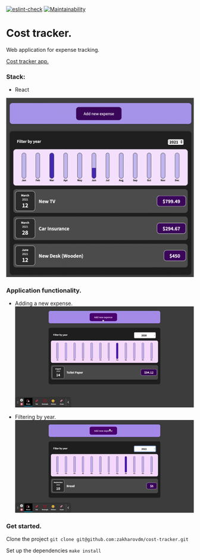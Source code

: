 [![eslint-check](https://github.com/zakharovdm/cost-tracker/actions/workflows/eslint.yml/badge.svg)](https://github.com/zakharovdm/cost-tracker/actions/workflows/eslint.yml)
[![Maintainability](https://api.codeclimate.com/v1/badges/52e394cf88a3254e978e/maintainability)](https://codeclimate.com/github/zakharovdm/cost-tracker/maintainability)

# Cost tracker.

Web application for expense tracking.

[Cost tracker app.](https://cost-tracker.vercel.app)

### Stack:

* React

![application screenshot](/public/cost-tracker.png)

### Application functionality.

* Adding a new expense.
![demonstration new expense](/public/new_expense.gif)

* Filtering by year.
![demonstration filter](/public/filter.gif)

### Get started.

Clone the project
`git clone git@github.com:zakharovdm/cost-tracker.git`

Set up the dependencies
`make install`